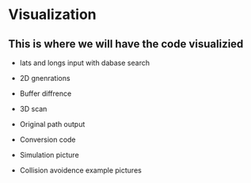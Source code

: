# Visualization

## This is where we will have the code visualizied

* lats and longs input with dabase search


* 2D gnenrations


* Buffer diffrence


* 3D scan


* Original path output


* Conversion code


* Simulation picture


* Collision avoidence example pictures

